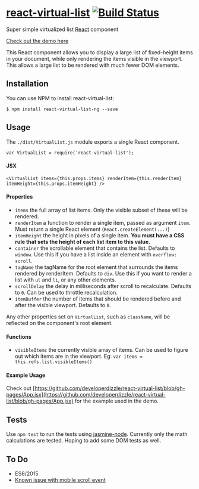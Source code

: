 # [react-virtual-list](http://developerdizzle.github.io/react-virtual-list/) [![Build Status](https://travis-ci.org/developerdizzle/react-virtual-list.svg?branch=master)](https://travis-ci.org/developerdizzle/react-virtual-list)

Super simple virtualized list [React](https://github.com/facebook/react) component

[Check out the demo here](http://developerdizzle.github.io/react-virtual-list)

This React component allows you to display a large list of fixed-height items in your document, while only rendering the items visible in the viewport.  This allows a large list to be rendered with much fewer DOM elements.

## Installation

You can use NPM to install react-virtual-list:

```console
$ npm install react-virtual-list-ng --save
```

## Usage

The `./dist/VirtualList.js` module exports a single React component.

```
var VirtualList = require('react-virtual-list');
```

#### JSX

```
<VirtualList items={this.props.items} renderItem={this.renderItem} itemHeight={this.props.itemHeight} />
```

#### Properties

* `items` the full array of list items.  Only the visible subset of these will be rendered.
* `renderItem` a function to render a single item, passed as argument `item`.  Must return a single React element (`React.createElement(...)`)
* `itemHeight` the height in pixels of a single item.  **You must have a CSS rule that sets the height of each list item to this value.**
* `container` the scrollable element that contains the list.  Defaults to `window`.  Use this if you have a list inside an element with `overflow: scroll`.
* `tagName` the tagName for the root element that surrounds the items rendered by renderItem.  Defaults to `div`.  Use this if you want to render a list with `ul` and `li`, or any other elements.
* `scrollDelay` the delay in milliseconds after scroll to recalculate.  Defaults to `0`.  Can be used to throttle recalculation.
* `itemBuffer` the number of items that should be rendered before and after the visible viewport.  Defaults to `0`.
 
Any other properties set on `VirtualList`, such as `className`, will be reflected on the component's root element.

#### Functions

* `visibleItems` the currently visible array of items.  Can be used to figure out which items are in the viewport.  Eg: `var items = this.refs.list.visibleItems()` 

#### Example Usage

Check out [https://github.com/developerdizzle/react-virtual-list/blob/gh-pages/App.jsx](https://github.com/developerdizzle/react-virtual-list/blob/gh-pages/App.jsx) for the example used in the demo.

## Tests

Use `npm test` to run the tests using [jasmine-node](https://github.com/mhevery/jasmine-node).  Currently only the math calculations are tested.  Hoping to add some DOM tests as well.

## To Do

* ES6/2015
* [Known issue with mobile scroll event](https://github.com/developerdizzle/react-virtual-list/issues/1)